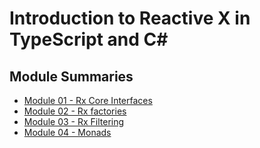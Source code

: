# Introduction to Reactive X in TypeScript and C#

## Module Summaries
* [Module 01 - Rx Core Interfaces](Module%2001%20-%20Rx%20Interfaces/README.md)
* [Module 02 - Rx factories](Module%2002%20-%20Rx%20Factories/README.md)
* [Module 03 - Rx Filtering](Module%2003%20-%20Rx%20Filtering/README.md)
* [Module 04 - Monads](Module%2004%20-%20Monad/README.md)